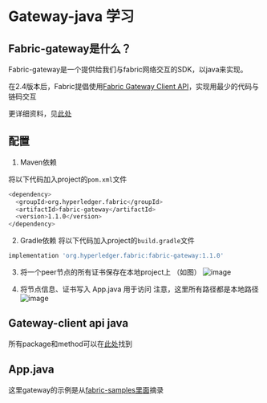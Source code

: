 # Gateway-java 学习

## Fabric-gateway是什么？

Fabric-gateway是一个提供给我们与fabric网络交互的SDK，以java来实现。

在2.4版本后，Fabric提倡使用[Fabric Gateway Client API](https://hyperledger.github.io/fabric-gateway/)，实现用最少的代码与链码交互

更详细资料，见[此处](https://github.com/katheriney0116/HyperLedger_Network/blob/main/gateway-java/HyperLedger%20Fabric%20API.pdf)

## 配置

1. Maven依赖

将以下代码加入project的`pom.xml`文件
```bash
<dependency>
  <groupId>org.hyperledger.fabric</groupId>
  <artifactId>fabric-gateway</artifactId>
  <version>1.1.0</version>
</dependency>
```

2. Gradle依赖
将以下代码加入project的`build.gradle`文件
```bash
implementation 'org.hyperledger.fabric:fabric-gateway:1.1.0'
```

3. 将一个peer节点的所有证书保存在本地project上 （如图）
![image](https://user-images.githubusercontent.com/101753393/233925727-e718a6d0-b57f-4397-be07-e880c6e882e2.png)

4. 将节点信息、证书写入 App.java 用于访问
注意，这里所有路径都是本地路径
![image](https://user-images.githubusercontent.com/101753393/233925944-8c6ffe50-120e-480c-b703-c0358f47abb2.png)

## Gateway-client api java

所有package和method可以在[此处](https://hyperledger.github.io/fabric-gateway/main/api/java/)找到

## App.java

这里gateway的示例是从[fabric-samples里面](https://github.com/hyperledger/fabric-samples/tree/main/asset-transfer-basic/application-gateway-java)摘录

